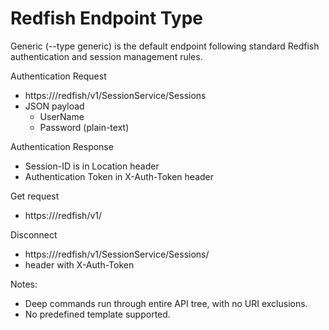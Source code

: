 # Redfish Endpoint Type

Generic (--type generic) is the default endpoint following standard Redfish authentication and session management rules.

Authentication Request
- https://<endpoint-ip>/redfish/v1/SessionService/Sessions
- JSON payload
    - UserName
    - Password (plain-text)

Authentication Response
- Session-ID is in Location header
- Authentication Token in X-Auth-Token header

Get request
- https://<endpoint-ip>/redfish/v1/<URI>

Disconnect
- https://<endpoint-ip>/redfish/v1/SessionService/Sessions/<session-id>
- header with X-Auth-Token

Notes:
- Deep commands run through entire API tree, with no URI exclusions.
- No predefined template supported.
